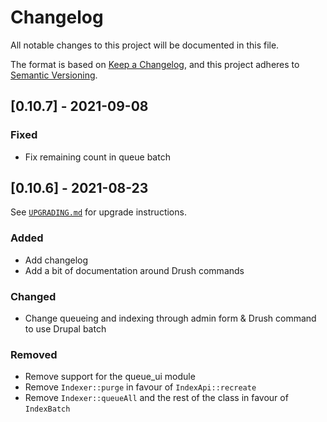 # Changelog
All notable changes to this project will be documented in this file.

The format is based on [Keep a Changelog](https://keepachangelog.com/en/1.0.0/),
and this project adheres to [Semantic Versioning](https://semver.org/spec/v2.0.0.html).

## [0.10.7] - 2021-09-08
### Fixed
- Fix remaining count in queue batch

## [0.10.6] - 2021-08-23
See [`UPGRADING.md`](UPGRADING.md) for upgrade instructions.

### Added
- Add changelog
- Add a bit of documentation around Drush commands 

### Changed
- Change queueing and indexing through admin form & Drush command to use Drupal batch

### Removed
- Remove support for the queue_ui module
- Remove `Indexer::purge` in favour of `IndexApi::recreate`
- Remove `Indexer::queueAll` and the rest of the class in favour of `IndexBatch`
